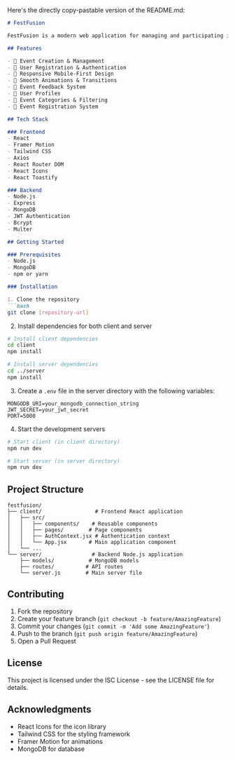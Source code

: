 Here's the directly copy-pastable version of the README.md:

```markdown
# FestFusion

FestFusion is a modern web application for managing and participating in college events. Built with React, Node.js, and MongoDB, it provides a seamless platform for event creation, registration, and management.

## Features

- 🎫 Event Creation & Management
- 👥 User Registration & Authentication
- 📱 Responsive Mobile-First Design
- 💫 Smooth Animations & Transitions
- 📝 Event Feedback System
- 👤 User Profiles
- 🎯 Event Categories & Filtering
- 📅 Event Registration System

## Tech Stack

### Frontend
- React
- Framer Motion
- Tailwind CSS
- Axios
- React Router DOM
- React Icons
- React Toastify

### Backend
- Node.js
- Express
- MongoDB
- JWT Authentication
- Bcrypt
- Multer

## Getting Started

### Prerequisites
- Node.js
- MongoDB
- npm or yarn

### Installation

1. Clone the repository
```bash
git clone [repository-url]
```

2. Install dependencies for both client and server
```bash
# Install client dependencies
cd client
npm install

# Install server dependencies
cd ../server
npm install
```

3. Create a `.env` file in the server directory with the following variables:
```env
MONGODB_URI=your_mongodb_connection_string
JWT_SECRET=your_jwt_secret
PORT=5000
```

4. Start the development servers
```bash
# Start client (in client directory)
npm run dev

# Start server (in server directory)
npm run dev
```

## Project Structure

```
festfusion/
├── client/                 # Frontend React application
│   ├── src/
│   │   ├── components/    # Reusable components
│   │   ├── pages/        # Page components
│   │   ├── AuthContext.jsx # Authentication context
│   │   └── App.jsx       # Main application component
│   └── ...
└── server/                # Backend Node.js application
    ├── models/           # MongoDB models
    ├── routes/          # API routes
    └── server.js        # Main server file
```

## Contributing

1. Fork the repository
2. Create your feature branch (`git checkout -b feature/AmazingFeature`)
3. Commit your changes (`git commit -m 'Add some AmazingFeature'`)
4. Push to the branch (`git push origin feature/AmazingFeature`)
5. Open a Pull Request

## License

This project is licensed under the ISC License - see the LICENSE file for details.

## Acknowledgments

- React Icons for the icon library
- Tailwind CSS for the styling framework
- Framer Motion for animations
- MongoDB for database
```